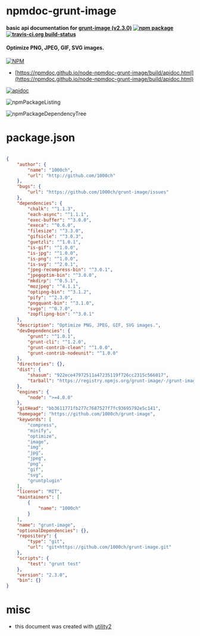 # npmdoc-grunt-image

#### basic api documentation for  [grunt-image (v2.3.0)](https://github.com/1000ch/grunt-image)  [![npm package](https://img.shields.io/npm/v/npmdoc-grunt-image.svg?style=flat-square)](https://www.npmjs.org/package/npmdoc-grunt-image) [![travis-ci.org build-status](https://api.travis-ci.org/npmdoc/node-npmdoc-grunt-image.svg)](https://travis-ci.org/npmdoc/node-npmdoc-grunt-image)

#### Optimize PNG, JPEG, GIF, SVG images.

[![NPM](https://nodei.co/npm/grunt-image.png?downloads=true&downloadRank=true&stars=true)](https://www.npmjs.com/package/grunt-image)

- [https://npmdoc.github.io/node-npmdoc-grunt-image/build/apidoc.html](https://npmdoc.github.io/node-npmdoc-grunt-image/build/apidoc.html)

[![apidoc](https://npmdoc.github.io/node-npmdoc-grunt-image/build/screenCapture.buildCi.browser.%252Ftmp%252Fbuild%252Fapidoc.html.png)](https://npmdoc.github.io/node-npmdoc-grunt-image/build/apidoc.html)

![npmPackageListing](https://npmdoc.github.io/node-npmdoc-grunt-image/build/screenCapture.npmPackageListing.svg)

![npmPackageDependencyTree](https://npmdoc.github.io/node-npmdoc-grunt-image/build/screenCapture.npmPackageDependencyTree.svg)



# package.json

```json

{
    "author": {
        "name": "1000ch",
        "url": "http://github.com/1000ch"
    },
    "bugs": {
        "url": "https://github.com/1000ch/grunt-image/issues"
    },
    "dependencies": {
        "chalk": "^1.1.3",
        "each-async": "^1.1.1",
        "exec-buffer": "^3.0.0",
        "execa": "^0.6.0",
        "filesize": "^3.3.0",
        "gifsicle": "^3.0.3",
        "guetzli": "^1.0.1",
        "is-gif": "^1.0.0",
        "is-jpg": "^1.0.0",
        "is-png": "^1.0.0",
        "is-svg": "^2.0.1",
        "jpeg-recompress-bin": "^3.0.1",
        "jpegoptim-bin": "^3.0.0",
        "mkdirp": "^0.5.1",
        "mozjpeg": "^4.1.1",
        "optipng-bin": "^3.1.2",
        "pify": "^2.3.0",
        "pngquant-bin": "^3.1.0",
        "svgo": "^0.7.0",
        "zopflipng-bin": "^3.0.1"
    },
    "description": "Optimize PNG, JPEG, GIF, SVG images.",
    "devDependencies": {
        "grunt": "^1.0.1",
        "grunt-cli": "^1.2.0",
        "grunt-contrib-clean": "^1.0.0",
        "grunt-contrib-nodeunit": "^1.0.0"
    },
    "directories": {},
    "dist": {
        "shasum": "922ece47972511a47235119f726cc2315c566017",
        "tarball": "https://registry.npmjs.org/grunt-image/-/grunt-image-2.3.0.tgz"
    },
    "engines": {
        "node": ">=4.0.0"
    },
    "gitHead": "bb3611771fb277c7687527f7fc93695792e5c141",
    "homepage": "https://github.com/1000ch/grunt-image",
    "keywords": [
        "compress",
        "minify",
        "optimize",
        "image",
        "img",
        "jpg",
        "jpeg",
        "png",
        "gif",
        "svg",
        "gruntplugin"
    ],
    "license": "MIT",
    "maintainers": [
        {
            "name": "1000ch"
        }
    ],
    "name": "grunt-image",
    "optionalDependencies": {},
    "repository": {
        "type": "git",
        "url": "git+https://github.com/1000ch/grunt-image.git"
    },
    "scripts": {
        "test": "grunt test"
    },
    "version": "2.3.0",
    "bin": {}
}
```



# misc
- this document was created with [utility2](https://github.com/kaizhu256/node-utility2)
